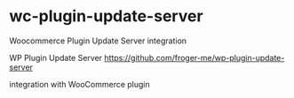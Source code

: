 # wc-plugin-update-server
Woocommerce Plugin Update Server integration

WP Plugin Update Server
https://github.com/froger-me/wp-plugin-update-server

integration with WooCommerce plugin
